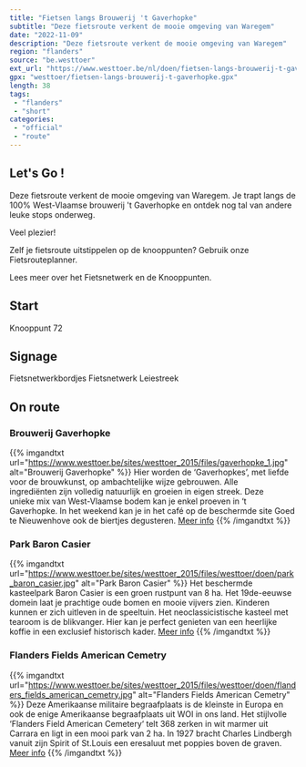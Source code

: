 ```yaml
---
title: "Fietsen langs Brouwerij 't Gaverhopke"
subtitle: "Deze fietsroute verkent de mooie omgeving van Waregem"
date: "2022-11-09"
description: "Deze fietsroute verkent de mooie omgeving van Waregem"
region: "flanders"
source: "be.westtoer"
ext_url: "https://www.westtoer.be/nl/doen/fietsen-langs-brouwerij-t-gaverhopke"
gpx: "westtoer/fietsen-langs-brouwerij-t-gaverhopke.gpx"
length: 38
tags:
 - "flanders"
 - "short"
categories:
 - "official"
 - "route"
---
```


## Let's Go ! 

Deze fietsroute verkent de mooie omgeving van Waregem. Je trapt langs de 100% West-Vlaamse brouwerij 't Gaverhopke en ontdek nog tal van andere leuke stops onderweg.

Veel plezier!

Zelf je fietsroute uitstippelen op de knooppunten? Gebruik onze Fietsrouteplanner.

Lees meer over het Fietsnetwerk en de Knooppunten.

## Start

Knooppunt 72

## Signage

Fietsnetwerkbordjes Fietsnetwerk Leiestreek

## On route

### Brouwerij Gaverhopke

{{% imgandtxt url="https://www.westtoer.be/sites/westtoer_2015/files/gaverhopke_1.jpg" alt="Brouwerij Gaverhopke" %}}
Hier worden de ‘Gaverhopkes’, met liefde voor de brouwkunst, op ambachtelijke wijze gebrouwen. Alle ingrediënten zijn volledig natuurlijk en groeien in eigen streek. Deze unieke mix van West-Vlaamse bodem kan je enkel proeven in ‘t Gaverhopke. In het weekend kan je in het café op de beschermde site Goed te Nieuwenhove ook de biertjes degusteren.
[Meer info](/nl/eten-drinken/ambachtelijke-brouwerij-t-gaverhopke)
{{% /imgandtxt %}}

### Park Baron Casier

{{% imgandtxt url="https://www.westtoer.be/sites/westtoer_2015/files/westtoer/doen/park_baron_casier.jpg" alt="Park Baron Casier" %}}
Het beschermde kasteelpark Baron Casier is een groen rustpunt van 8 ha. Het 19de-eeuwse domein laat je prachtige oude bomen en mooie vijvers zien. Kinderen kunnen er zich uitleven in de speeltuin. Het neoclassicistische kasteel met tearoom is de blikvanger. Hier kan je perfect genieten van een heerlijke koffie in een exclusief historisch kader.
[Meer info](/nl/doen/park-baron-casier)
{{% /imgandtxt %}}

### Flanders Fields American Cemetry

{{% imgandtxt url="https://www.westtoer.be/sites/westtoer_2015/files/westtoer/doen/flanders_fields_american_cemetry.jpg" alt="Flanders Fields American Cemetry" %}}
Deze Amerikaanse militaire begraafplaats is de kleinste in Europa en ook de enige Amerikaanse begraafplaats uit WOI in ons land. Het stijlvolle ‘Flanders Field American Cemetery‘ telt 368 zerken in wit marmer uit Carrara en ligt in een mooi park van 2 ha. In 1927 bracht Charles Lindbergh vanuit zijn Spirit of St.Louis een eresaluut met poppies boven de graven.
[Meer info](/nl/doen/flanders-field-american-cemetery)
{{% /imgandtxt %}}


